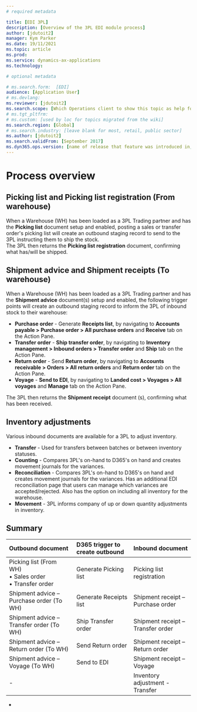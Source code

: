 ```yaml
---
# required metadata

title: [EDI 3PL]
description: [Overview of the 3PL EDI module process]
author: [jdutoit2]
manager: Kym Parker
ms.date: 19/11/2021
ms.topic: article
ms.prod: 
ms.service: dynamics-ax-applications
ms.technology: 

# optional metadata

# ms.search.form:  [EDI]
audience: [Application User]
# ms.devlang: 
ms.reviewer: [jdutoit2]
ms.search.scope: [Which Operations client to show this topic as help for, to be set by content strategist, see list here: https://microsoft.sharepoint.com/teams/DynDoc/_layouts/15/WopiFrame.aspx?sourcedoc={23419e1c-eb64-42e9-aa9b-79875b428718}&action=edit&wd=target%28Core%20Dynamics%20AX%20CP%20requirements%2Eone%7C4CC185C0%2DEFAA%2D42CD%2D94B9%2D8F2A45E7F61A%2FVersions%20list%20for%20docs%20topics%7CC14BE630%2D5151%2D49D6%2D8305%2D554B5084593C%2F%29]
# ms.tgt_pltfrm: 
# ms.custom: [used by loc for topics migrated from the wiki]
ms.search.region: [Global]
# ms.search.industry: [leave blank for most, retail, public sector]
ms.author: [jdutoit2]
ms.search.validFrom: [September 2017]
ms.dyn365.ops.version: [name of release that feature was introduced in, see list here: https://microsoft.sharepoint.com/teams/DynDoc/_layouts/15/WopiFrame.aspx?sourcedoc={23419e1c-eb64-42e9-aa9b-79875b428718}&action=edit&wd=target%28Core%20Dynamics%20AX%20CP%20requirements%2Eone%7C4CC185C0%2DEFAA%2D42CD%2D94B9%2D8F2A45E7F61A%2FVersions%20list%20for%20docs%20topics%7CC14BE630%2D5151%2D49D6%2D8305%2D554B5084593C%2F%29]
---
```


# Process overview

## Picking list and Picking list registration (From warehouse)
When a Warehouse (WH) has been loaded as a 3PL Trading partner and has the **Picking list** document setup and enabled, posting a sales or transfer order's picking list will create an outbound staging record to send to the 3PL instructing them to ship the stock. <br>
The 3PL then returns the **Picking list registration** document, confirming what has/will be shipped.

## Shipment advice and Shipment receipts (To warehouse)
When a Warehouse (WH) has been loaded as a 3PL Trading partner and has the **Shipment advice** document(s) setup and enabled, the following trigger points will create an outbound staging record to inform the 3PL of inbound stock to their warehouse:
- **Purchase order** - Generate **Receipts list**, by navigating to **Accounts payable > Purchase order > All purchase orders** and **Receive** tab on the Action Pane.
- **Transfer order** - **Ship transfer order**, by navigating to **Inventory management > Inbound orders > Transfer order** and **Ship** tab on the Action Pane.
- **Return order** - Send **Return order**, by navigating to **Accounts receivable > Orders > All return orders** and **Return order** tab on the Action Pane.
- **Voyage** - **Send to EDI**, by navigating to **Landed cost > Voyages > All voyages** and **Manage** tab on the Action Pane.

The 3PL then returns the **Shipment receipt** document (s), confirming what has been received.

## Inventory adjustments
Various inbound documents are available for a 3PL to adjust inventory.
- **Transfer** - Used for transfers between batches or between inventory statuses.
- **Counting** - Compares 3PL's on-hand to D365's on hand and creates movement journals for the variances.
- **Reconciliation** - Compares 3PL's on-hand to D365's on hand and creates movement journals for the variances. Has an additional EDI reconciliation page that users can manage which variances are accepted/rejected. Also has the option on including all inventory for the warehouse.
- **Movement** - 3PL informs company of up or down quantity adjustments in inventory.

## Summary

Outbound document				| D365 trigger to create outbound	| Inbound document
:--						|:--			|:--
Picking list (From WH) <br> • Sales order <br> • Transfer order	| Generate Picking list	| Picking list registration
Shipment advice – Purchase order (To WH)	| Generate Receipts list		| Shipment receipt – Purchase order
Shipment advice – Transfer order (To WH)	| Ship Transfer order			| Shipment receipt – Transfer order
Shipment advice – Return order (To WH)		| Send Return order			| Shipment receipt – Return order
Shipment advice – Voyage (To WH)		| Send to EDI				| Shipment receipt – Voyage
-						|					| Inventory adjustment - Transfer
-						


